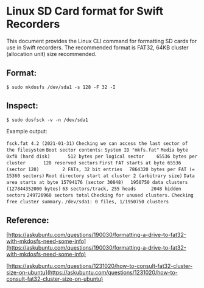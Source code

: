 # Linux SD Card format for Swift Recorders

This document provides the Linux CLI command for formatting SD cards for use in Swift recorders. The recommended format is FAT32, 64KB cluster (allocation unit) size recommended.

## Format:
`$ sudo mkdosfs /dev/sda1 -s 128 -F 32 -I`

## Inspect:
`$ sudo dosfsck -v -n /dev/sda1`

Example output:

`fsck.fat 4.2 (2021-01-31)`
`Checking we can access the last sector of the filesystem`
`Boot sector contents:`
`System ID "mkfs.fat"`
`Media byte 0xf8 (hard disk)`
`      512 bytes per logical sector`
`    65536 bytes per cluster`
`      128 reserved sectors`
`First FAT starts at byte 65536 (sector 128)`
`        2 FATs, 32 bit entries`
`  7864320 bytes per FAT (= 15360 sectors)`
`Root directory start at cluster 2 (arbitrary size)`
`Data area starts at byte 15794176 (sector 30848)`
`  1950750 data clusters (127844352000 bytes)`
`63 sectors/track, 255 heads`
`     2048 hidden sectors`
`249726960 sectors total`
`Checking for unused clusters.`
`Checking free cluster summary.`
`/dev/sda1: 0 files, 1/1950750 clusters`


## Reference:

[https://askubuntu.com/questions/190030/formatting-a-drive-to-fat32-with-mkdosfs-need-some-info](https://askubuntu.com/questions/190030/formatting-a-drive-to-fat32-with-mkdosfs-need-some-info)

[https://askubuntu.com/questions/1231020/how-to-consult-fat32-cluster-size-on-ubuntu](https://askubuntu.com/questions/1231020/how-to-consult-fat32-cluster-size-on-ubuntu)

